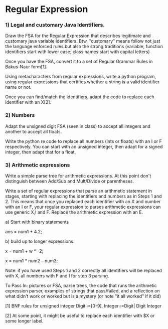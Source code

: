 # Regular Expression

### 1) Legal and customary Java Identifiers.

Draw the FSA for the Regular Expression that describes legitimate and customary java variable identifiers. Btw, "customary" means follow not just the language enforced rules but also the strong traditions (variable, function identifiers start with lower case; class names start with capital letters)

Once you have the FSA, convert it to a set of Regular Grammar Rules in Bakus-Naur form[1].

Using metacharacters from regular expressions, write a python program, using regular expressions that certifies whether a string is a valid identifier name or not.

Once you can find/match the identifiers, adapt the code to replace each identifier with an X[2].

### 2) Numbers

Adapt the unsigned digit FSA (seen in class) to accept all integers and another to accept all floats.

Write the python re code to replace all numbers (ints or floats) with an I or F respectively. You can start with an unsigned integer, then adapt for a signed integer, then adapt that for a float.

### 3) Arithmetic expressions

Write a simple parse tree for arithmetic expressions. At this point don't distinguish between Add/Sub and Mult/Divide or parentheses.

Write a set of regular expressions that parse an arithmetic statement in stages, starting with replacing the identifiers and numbers as in Steps 1 and 2. This means that once you replaced each identifier with an X and number with an I or F, your regular expression to parses arithmetic expressions can use generic X,I and F. Replace the arithmetic expression with an E.

a) Start with binary statements

ans = num1 + 4.2;

b) build up to longer expressions:

x = num1 + w \* -2;

x = num1 \* num2 – num3;

Note: if you have used Steps 1 and 2 correctly all identifiers will be replaced with X, all numbers with F and I for step 3 parsing.

To Pass In: pictures or FSA, parse trees, the code that runs the arithmetic expression parser, examples of strings that pass/failed, and a reflection on what didn't work or worked but is a mystery (or note "it all worked" if it did)

[1] BNF rules for unsigned integer Digit::=[0-9], Integer::=Digit| Digit Integer

[2] At some point, it might be useful to replace each identifier with $X or some longer label.
